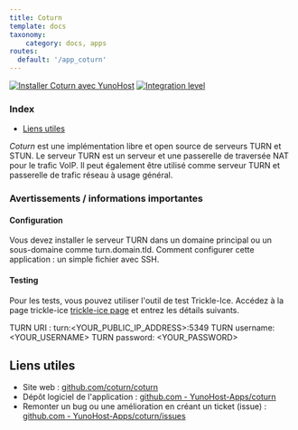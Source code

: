 ```yaml
---
title: Coturn
template: docs
taxonomy:
    category: docs, apps
routes:
  default: '/app_coturn'
---
```


[![Installer Coturn avec YunoHost](https://install-app.yunohost.org/install-with-yunohost.svg)](https://install-app.yunohost.org/?app=coturn) [![Integration level](https://dash.yunohost.org/integration/coturn.svg)](https://dash.yunohost.org/appci/app/coturn)

### Index

- [Liens utiles](#liens-utiles)

*Coturn* est une implémentation libre et open source de serveurs TURN et STUN.
Le serveur TURN est un serveur et une passerelle de traversée NAT pour le trafic VoIP. Il peut également être utilisé comme serveur TURN et passerelle de trafic réseau à usage général.

### Avertissements / informations importantes

#### Configuration

Vous devez installer le serveur TURN dans un domaine principal ou un sous-domaine comme turn.domain.tld.
Comment configurer cette application : un simple fichier avec SSH.

#### Testing

Pour les tests, vous pouvez utiliser l'outil de test Trickle-Ice. Accédez à la page trickle-ice [trickle-ice page](https://webrtc.github.io/samples/src/content/peerconnection/trickle-ice/) et entrez les détails suivants.

TURN URI     : turn:<YOUR_PUBLIC_IP_ADDRESS>:5349
TURN username: <YOUR_USERNAME>
TURN password: <YOUR_PASSWORD>

## Liens utiles

+ Site web : [github.com/coturn/coturn](https://github.com/coturn/coturn)
+ Dépôt logiciel de l'application : [github.com - YunoHost-Apps/coturn](https://github.com/YunoHost-Apps/coturn_ynh)
+ Remonter un bug ou une amélioration en créant un ticket (issue) : [github.com - YunoHost-Apps/coturn/issues](https://github.com/YunoHost-Apps/coturn_ynh/issues)
